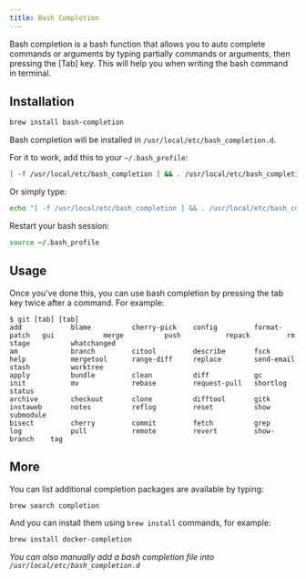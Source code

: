 ```yaml
---
title: Bash Completion
---
```



Bash completion is a bash function that allows you to auto complete commands or
arguments by typing partially commands or arguments, then pressing the [Tab]
key. This will help you when writing the bash command in terminal.

## Installation

```sh
brew install bash-completion
```

Bash completion will be installed in `/usr/local/etc/bash_completion.d`.

For it to work, add this to your `~/.bash_profile`:

```sh
[ -f /usr/local/etc/bash_completion ] && . /usr/local/etc/bash_completion
```

Or simply type:

```sh
echo "[ -f /usr/local/etc/bash_completion ] && . /usr/local/etc/bash_completion" >> ~/.bash_profile
```

Restart your bash session:

```sh
source ~/.bash_profile
```

## Usage

Once you've done this, you can use bash completion by pressing the tab key
twice after a command. For example:

```console
$ git [tab] [tab]
add            blame          cherry-pick    config         format-patch   gui            merge          push           repack         rm             stage          whatchanged
am             branch         citool         describe       fsck           help           mergetool      range-diff     replace        send-email     stash          worktree
apply          bundle         clean          diff           gc             init           mv             rebase         request-pull   shortlog       status
archive        checkout       clone          difftool       gitk           instaweb       notes          reflog         reset          show           submodule
bisect         cherry         commit         fetch          grep           log            pull           remote         revert         show-branch    tag
```

## More

You can list additional completion packages are available by typing:

```sh
brew search completion
```

And you can install them using `brew install` commands, for example:

```sh
brew install docker-completion
```

*You can also manually add a bash completion file into
`/usr/local/etc/bash_completion.d`*
